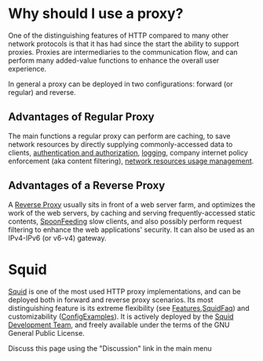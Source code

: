 # Why should I use a proxy?

One of the distinguishing features of HTTP compared to many other
network protocols is that it has had since the start the ability to
support proxies. Proxies are intermediaries to the communication flow,
and can perform many added-value functions to enhance the overall user
experience.

In general a proxy can be deployed in two configurations: forward (or
regular) and reverse.

## Advantages of Regular Proxy

The main functions a regular proxy can perform are caching, to save
network resources by directly supplying commonly-accessed data to
clients, [authentication and
authorization](https://wiki.squid-cache.org/action/show/WhySquid/SquidFaq/ProxyAuthentication#),
[logging](https://wiki.squid-cache.org/action/show/WhySquid/SquidFaq/SquidLogs#),
company internet policy enforcement (aka content filtering), [network
resources usage
management](https://wiki.squid-cache.org/action/show/WhySquid/Features/DelayPools#).

## Advantages of a Reverse Proxy

A [Reverse
Proxy](https://wiki.squid-cache.org/action/show/WhySquid/SquidFaq/ReverseProxy#)
usually sits in front of a web server farm, and optimizes the work of
the web servers, by caching and serving frequently-accessed static
contents,
[SpoonFeeding](https://wiki.squid-cache.org/action/show/WhySquid/SpoonFeeding#)
slow clients, and also possibly perform request filtering to enhance the
web applications' security. It can also be used as an IPv4-IPv6 (or
v6-v4) gateway.

# Squid

[Squid](https://wiki.squid-cache.org/action/show/WhySquid/SquidFaq/AboutSquid#)
is one of the most used HTTP proxy implementations, and can be deployed
both in forward and reverse proxy scenarios. Its most distinguishing
feature is its extreme flexibility (see
[Features](https://wiki.squid-cache.org/action/show/WhySquid/Features#),[SquidFaq](https://wiki.squid-cache.org/action/show/WhySquid/SquidFaq#))
and customizability
([ConfigExamples](https://wiki.squid-cache.org/action/show/WhySquid/ConfigExamples#)).
It is actively deployed by the [Squid Development
Team](https://wiki.squid-cache.org/action/show/WhySquid/WhoWeAre#), and
freely available under the terms of the GNU General Public License.

Discuss this page using the "Discussion" link in the main menu
